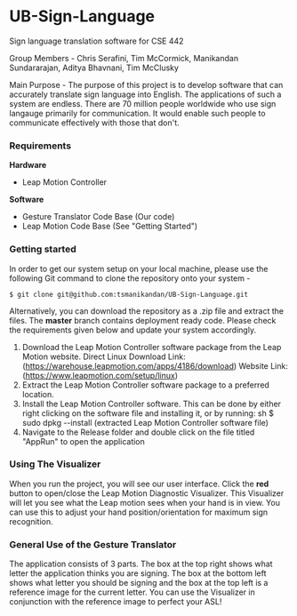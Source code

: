 # UB-Sign-Language
Sign language translation software for CSE 442

Group Members -
Chris Serafini, Tim McCormick, Manikandan Sundararajan, Aditya Bhavnani, Tim McClusky

Main Purpose - 
The purpose of this project is to develop software that can accurately translate sign language into English. 
The applications of such a system are endless. 
There are 70 million people worldwide who use sign langauge primarily for communication. 
It would enable such people to communicate effectively with those that don't.

### Requirements
**Hardware**
  - Leap Motion Controller
  
**Software**
  - Gesture Translator Code Base (Our code)
  - Leap Motion Code Base (See "Getting Started")
  
### Getting started
In order to get our system setup on your local machine, please use the following Git command to clone the repository onto your system - 

`$ git clone git@github.com:tsmanikandan/UB-Sign-Language.git`

Alternatively, you can download the repository as a .zip file and extract the files. The **master** branch contains deployment ready code.
Please check the requirements given below and update your system accordingly.

  1. Download the Leap Motion Controller software package from the Leap Motion website. Direct Linux Download Link: (https://warehouse.leapmotion.com/apps/4186/download) Website Link: (https://www.leapmotion.com/setup/linux)
  2. Extract the Leap Motion Controller software package to a preferred location.
  3. Install the Leap Motion Controller software. This can be done by either right clicking on the software file and installing it, or by running: sh $ sudo dpkg --install (extracted Leap Motion Controller software file)
  4. Navigate to the Release folder and double click on the file titled "AppRun" to open the application
  
### Using The Visualizer
When you run the project, you will see our user interface. Click the **red** button to open/close the Leap Motion Diagnostic Visualizer. This Visualizer will let you see what the Leap motion sees when your hand is in view. You can use this to adjust your hand position/orientation for maximum sign recognition.

### General Use of the Gesture Translator
The application consists of 3 parts. The box at the top right shows what letter the application thinks you are signing. The box at the bottom left shows what letter you should be signing and the box at the top left is a reference image for the current letter. You can use the Visualizer in conjunction with the reference image to perfect your ASL!
